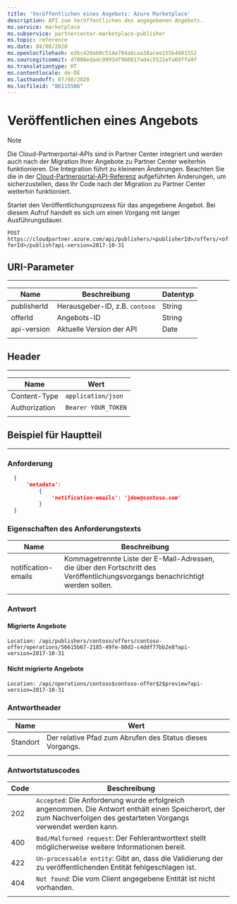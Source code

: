 ```yaml
---
title: 'Veröffentlichen eines Angebots: Azure Marketplace'
description: API zum Veröffentlichen des angegebenen Angebots.
ms.service: marketplace
ms.subservice: partnercenter-marketplace-publisher
ms.topic: reference
ms.date: 04/08/2020
ms.openlocfilehash: e3bc420a60c514e704a6caa38acee155b4981552
ms.sourcegitcommit: d7008edadc9993df960817ad4c5521efa69ffa9f
ms.translationtype: HT
ms.contentlocale: de-DE
ms.lasthandoff: 07/08/2020
ms.locfileid: "86115586"
---
```

# <a name="publish-an-offer"></a>Veröffentlichen eines Angebots

> [!NOTE]
> Die Cloud-Partnerportal-APIs sind in Partner Center integriert und werden auch nach der Migration Ihrer Angebote zu Partner Center weiterhin funktionieren. Die Integration führt zu kleineren Änderungen. Beachten Sie die in der [Cloud-Partnerportal-API-Referenz](./cloud-partner-portal-api-overview.md) aufgeführten Änderungen, um sicherzustellen, dass Ihr Code nach der Migration zu Partner Center weiterhin funktioniert.

Startet den Veröffentlichungsprozess für das angegebene Angebot. Bei diesem Aufruf handelt es sich um einen Vorgang mit langer Ausführungsdauer.

  `POST  https://cloudpartner.azure.com/api/publishers/<publisherId>/offers/<offerId>/publish?api-version=2017-10-31`

## <a name="uri-parameters"></a>URI-Parameter
--------------

|  **Name**      |    **Beschreibung**                               |  **Datentyp** |
|  ------------- |  ------------------------------------            |   -----------  |
|  publisherId   | Herausgeber-ID, z.B. `contoso`      |   String       |
|  offerId       | Angebots-ID                                 |   String       |
|  api-version   | Aktuelle Version der API                        |   Date         |
|  |  |

## <a name="header"></a>Header
------

|  **Name**        |    **Wert**          |
|  --------        |    ---------          |
|  Content-Type    | `application/json`    |
|  Authorization   |  `Bearer YOUR_TOKEN`  |
|  |  |


## <a name="body-example"></a>Beispiel für Hauptteil
------------

### <a name="request"></a>Anforderung

``` json
  { 
      'metadata': 
          { 
              'notification-emails': 'jdoe@contoso.com'
          } 
  }
```

### <a name="request-body-properties"></a>Eigenschaften des Anforderungstexts

|  **Name**               |   **Beschreibung**                                                                                 |
|  ---------------------  | ------------------------------------------------------------------------------------------------- |
|  notification-emails    | Kommagetrennte Liste der E-Mail-Adressen, die über den Fortschritt des Veröffentlichungsvorgangs benachrichtigt werden sollen. |
|  |  |


### <a name="response"></a>Antwort

#### <a name="migrated-offers"></a>Migrierte Angebote

`Location: /api/publishers/contoso/offers/contoso-offer/operations/56615b67-2185-49fe-80d2-c4ddf77bb2e8?api-version=2017-10-31`

#### <a name="non-migrated-offers"></a>Nicht migrierte Angebote

`Location: /api/operations/contoso$contoso-offer$2$preview?api-version=2017-10-31`


### <a name="response-header"></a>Antwortheader

|  **Name**             |    **Wert**                                                                 |
|  -------------------- | ---------------------------------------------------------------------------- |
| Standort    | Der relative Pfad zum Abrufen des Status dieses Vorgangs.     |
|  |  |


### <a name="response-status-codes"></a>Antwortstatuscodes

| **Code** |  **Beschreibung**                                                                                                                           |
| ------   |  ----------------------------------------------------------------------------------------------------------------------------------------- |
| 202   | `Accepted`: Die Anforderung wurde erfolgreich angenommen. Die Antwort enthält einen Speicherort, der zum Nachverfolgen des gestarteten Vorgangs verwendet werden kann. |
| 400   | `Bad/Malformed request`: Der Fehlerantworttext stellt möglicherweise weitere Informationen bereit.                                                               |
| 422   | `Un-processable entity`: Gibt an, dass die Validierung der zu veröffentlichenden Entität fehlgeschlagen ist.                                                        |
| 404   | `Not found`: Die vom Client angegebene Entität ist nicht vorhanden.                                                                              |
|  |  |
